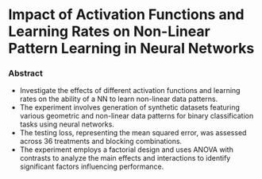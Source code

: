 # Impact of Activation Functions and Learning Rates on Non-Linear Pattern Learning in Neural Networks

### Abstract
- Investigate the effects of different activation functions and learning rates on the ability of a NN to learn non-linear data patterns.
- The experiment involves generation of synthetic datasets featuring various geometric and non-linear data patterns for binary classification tasks using neural networks.
- The testing loss, representing the mean squared error, was assessed across 36 treatments and blocking combinations.
- The experiment employs a factorial design and uses ANOVA with contrasts to analyze the main effects and interactions to identify significant factors influencing performance.
